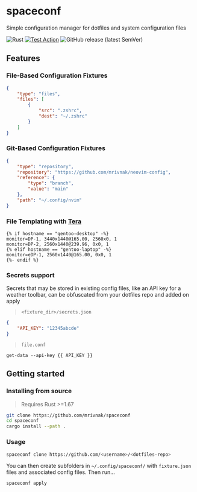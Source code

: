 # spaceconf
Simple configuration manager for dotfiles and system configuration files

![Rust](https://img.shields.io/badge/rust-%23000000.svg?style=for-the-badge&logo=rust&logoColor=white)
[![Test Action](https://github.com/mrivnak/spaceconf/actions/workflows/test.yml/badge.svg)](https://github.com/mrivnak/spaceconf/actions/workflows/test.yml)
![GitHub release (latest SemVer)](https://img.shields.io/github/v/release/mrivnak/spaceconf?display_name=tag&sort=semver)

## Features

### File-Based Configuration Fixtures

```json
{
    "type": "files",
    "files": [
        {
            "src": ".zshrc",
            "dest": "~/.zshrc"
        }
    ]
}
```

### Git-Based Configuration Fixtures

```json
{
    "type": "repository",
    "repository": "https://github.com/mrivnak/neovim-config",
    "reference": {
        "type": "branch",
        "value": "main"
    },
    "path": "~/.config/nvim"
}
```

### File Templating with [Tera](https://keats.github.io/tera/)

```plaintext
{% if hostname == "gentoo-desktop" -%}
monitor=DP-1, 3440x1440@165.00, 2560x0, 1
monitor=DP-2, 2560x1440@239.96, 0x0, 1
{% elif hostname == "gentoo-laptop" -%}
monitor=eDP-1, 2560x1440@165.00, 0x0, 1
{%- endif %}
```

### Secrets support

Secrets that may be stored in existing config files, like an API key for a weather toolbar, can be obfuscated from your dotfiles repo and added on apply

> `<fixture_dir>/secrets.json`

```json
{
    "API_KEY": "12345abcde"
}
```

> `file.conf`

```plaintext
get-data --api-key {{ API_KEY }}
```

## Getting started

### Installing from source

> Requires Rust >=1.67

```bash
git clone https://github.com/mrivnak/spaceconf
cd spaceconf
cargo install --path .
```

### Usage

```bash
spaceconf clone https://github.com/<username>/<dotfiles-repo>
```

You can then create subfolders in `~/.config/spaceconf/` with `fixture.json` files and associated config files. Then run...

```bash
spaceconf apply
```


